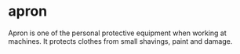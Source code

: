 # apron

Apron is one of the personal protective equipment when working at machines. It protects clothes from small shavings, paint and damage.
